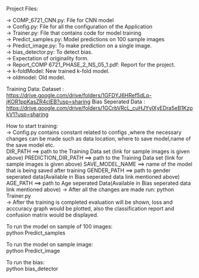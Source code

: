 Project Files:

-> COMP_6721_CNN.py: File for CNN model<br/>
-> Config.py: File for all the configuration of the Application<br/>
-> Trainer.py: File that contains code for model training<br/>
-> Predict_samples.py: Model predictions on 100 sample images<br/>
-> Predict_image.py: To make prediction on a single image.<br/>
-> bias_detector.py: To detect bias.<br/>
-> Expectation of originality form.<br/>
-> Report_COMP 6721_PHASE_2_NS_05_1.pdf: Report for the project.<br/>
-> k-foldModel: New trained k-fold model.<br/>
-> oldmodel: Old model.<br/>

Training Data: 
Dataset : https://drive.google.com/drive/folders/1GFDYJ6HRef5dLp-jKOR1ppKasZR4clEB?usp=sharing 
Bias Seperated Data : https://drive.google.com/drive/folders/1GCrbVRcL_cuHJYvlXyEDra5eB1KzpkV1?usp=sharing


How to start training:<br/>
-> Config.py contains constant related to configs ,where the necessary changes can be made such as data location, where to save model,name of the save model etc.<br/>
	DIR_PATH ==> path to the Training Data set (link for sample images is given above)
	PREDICTION_DIR_PATH ==> path to the Training Data set (link for sample images is given above)
	SAVE_MODEL_NAME ==> name of the model that is being saved after training
	GENDER_PATH ==> path to gender seperated data(Available in Bias seperated data link mentioned above)
	AGE_PATH ==> path to Age seperated Data(Available in Bias seperated data link mentioned above)
-> After all the changes are made run: python Trainer.py<br/>
-> After the training is completed evaluation will be shown, loss and acccuracy graph would be plotted, also the classification report and confusion matrix would be displayed.<br/>

To run the model on sample of 100 images:<br/>
python Predict_samples <br/>

To run the model on sample image:<br/>
python Predict_image <br/>

To run the bias:<br/>
python bias_detector<br/>


